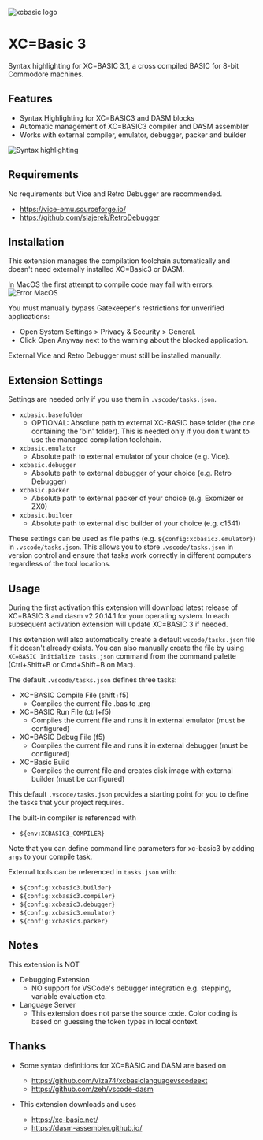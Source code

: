 ![xcbasic logo](https://raw.githubusercontent.com/orlof/xcb3-vscode-ext/main/images/icon.png)

# XC=Basic 3

Syntax highlighting for XC=BASIC 3.1, a cross compiled BASIC for 8-bit Commodore machines.

## Features

* Syntax Highlighting for XC=BASIC3 and DASM blocks
* Automatic management of XC=BASIC3 compiler and DASM assembler
* Works with external compiler, emulator, debugger, packer and builder

![Syntax highlighting](https://raw.githubusercontent.com/orlof/xcb3-vscode-ext/main/images/syntaxhighlighting.png)

## Requirements

No requirements but Vice and Retro Debugger are recommended.
* https://vice-emu.sourceforge.io/
* https://github.com/slajerek/RetroDebugger

## Installation

This extension manages the compilation toolchain automatically and doesn't need externally installed XC=Basic3 or DASM.

In MacOS the first attempt to compile code may fail with errors:
![Error MacOS](https://raw.githubusercontent.com/orlof/xcb3-vscode-ext/main/images/error_macos.png)

You must manually bypass Gatekeeper's restrictions for unverified applications:
* Open System Settings > Privacy & Security > General.
* Click Open Anyway next to the warning about the blocked application.

External Vice and Retro Debugger must still be installed manually.

## Extension Settings

Settings are needed only if you use them in `.vscode/tasks.json`.

* `xcbasic.basefolder`
  * OPTIONAL: Absolute path to external XC-BASIC base folder (the one containing the 'bin' folder). This is needed only if you don't want to use the managed compilation toolchain.
* `xcbasic.emulator`
  * Absolute path to external emulator of your choice (e.g. Vice).
* `xcbasic.debugger`
  * Absolute path to external debugger of your choice (e.g. Retro Debugger)
* `xcbasic.packer`
  * Absolute path to external packer of your choice (e.g. Exomizer or ZX0)
* `xcbasic.builder`
  * Absolute path to external disc builder of your choice (e.g. c1541)

These settings can be used as file paths (e.g. `${config:xcbasic3.emulator}`) in `.vscode/tasks.json`. This allows you to store `.vscode/tasks.json` in version control and ensure that tasks work correctly in different computers regardless of the tool locations.

## Usage

During the first activation this extension will download latest release of XC=BASIC 3 and dasm v2.20.14.1 for your operating system. In each subsequent activation extension will update XC=BASIC 3 if needed.

This extension will also automatically create a default `vscode/tasks.json` file if it doesn't already exists. You can also manually create the file by using `XC=BASIC Initialize tasks.json` command from the command palette (Ctrl+Shift+B or Cmd+Shift+B on Mac).

The default `.vscode/tasks.json` defines three tasks:

* XC=BASIC Compile File (shift+f5)
  * Compiles the current file .bas to .prg
* XC=BASIC Run File (ctrl+f5)
  * Compiles the current file and runs it in external emulator (must be configured)
* XC=BASIC Debug File (f5)
  * Compiles the current file and runs it in external debugger (must be configured)
* XC=Basic Build
  * Compiles the current file and creates disk image with external builder (must be configured)

This default `.vscode/tasks.json` provides a starting point for you to define the tasks that your project requires.

The built-in compiler is referenced with
* `${env:XCBASIC3_COMPILER}`

Note that you can define command line parameters for xc-basic3 by adding `args` to your compile task.

External tools can be referenced in `tasks.json` with:
* `${config:xcbasic3.builder}`
* `${config:xcbasic3.compiler}`
* `${config:xcbasic3.debugger}`
* `${config:xcbasic3.emulator}`
* `${config:xcbasic3.packer}`

## Notes

This extension is NOT
* Debugging Extension
  * NO support for VSCode's debugger integration e.g. stepping, variable evaluation etc.
* Language Server
  * This extension does not parse the source code. Color coding is based on guessing the token types in local context.

## Thanks

* Some syntax definitions for XC=BASIC and DASM are based on
  *  https://github.com/Viza74/xcbasiclanguagevscodeext
  *  https://github.com/zeh/vscode-dasm

* This extension downloads and uses
  * https://xc-basic.net/
  * https://dasm-assembler.github.io/


